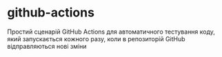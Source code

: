 # github-actions
Простий сценарій GitHub Actions для автоматичного тестування коду, який запускається кожного разу, коли в репозиторій GitHub відправляються нові зміни

